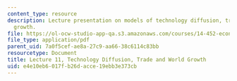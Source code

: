 ```yaml
---
content_type: resource
description: Lecture presentation on models of technology diffusion, trade, and world
  growth.
file: https://ol-ocw-studio-app-qa.s3.amazonaws.com/courses/14-452-economic-growth-fall-2016/e4e10eb6017fb26dacce19ebb3e373cb_MIT14_452F16_Lec11.pdf
file_type: application/pdf
parent_uid: 7a0f5cef-ae8a-27c9-aa66-38c6114c83bb
resourcetype: Document
title: Lecture 11, Technology Diffusion, Trade and World Growth
uid: e4e10eb6-017f-b26d-acce-19ebb3e373cb
---
```

